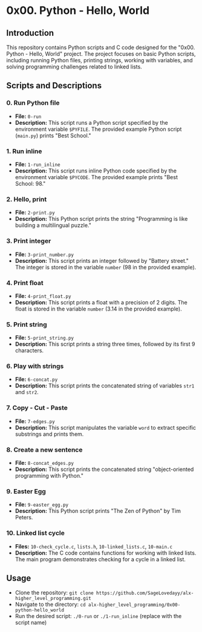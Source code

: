 # 0x00. Python - Hello, World

## Introduction

This repository contains Python scripts and C code designed for the "0x00. Python - Hello, World" project. The project focuses on basic Python scripts, including running Python files, printing strings, working with variables, and solving programming challenges related to linked lists.

## Scripts and Descriptions

### 0. Run Python file
- **File:** `0-run`
- **Description:** This script runs a Python script specified by the environment variable `$PYFILE`. The provided example Python script (`main.py`) prints "Best School."

### 1. Run inline
- **File:** `1-run_inline`
- **Description:** This script runs inline Python code specified by the environment variable `$PYCODE`. The provided example prints "Best School: 98."

### 2. Hello, print
- **File:** `2-print.py`
- **Description:** This Python script prints the string "Programming is like building a multilingual puzzle."

### 3. Print integer
- **File:** `3-print_number.py`
- **Description:** This script prints an integer followed by "Battery street." The integer is stored in the variable `number` (98 in the provided example).

### 4. Print float
- **File:** `4-print_float.py`
- **Description:** This script prints a float with a precision of 2 digits. The float is stored in the variable `number` (3.14 in the provided example).

### 5. Print string
- **File:** `5-print_string.py`
- **Description:** This script prints a string three times, followed by its first 9 characters.

### 6. Play with strings
- **File:** `6-concat.py`
- **Description:** This script prints the concatenated string of variables `str1` and `str2`.

### 7. Copy - Cut - Paste
- **File:** `7-edges.py`
- **Description:** This script manipulates the variable `word` to extract specific substrings and prints them.

### 8. Create a new sentence
- **File:** `8-concat_edges.py`
- **Description:** This script prints the concatenated string "object-oriented programming with Python."

### 9. Easter Egg
- **File:** `9-easter_egg.py`
- **Description:** This Python script prints "The Zen of Python" by Tim Peters.

### 10. Linked list cycle
- **Files:** `10-check_cycle.c`, `lists.h`, `10-linked_lists.c`, `10-main.c`
- **Description:** The C code contains functions for working with linked lists. The main program demonstrates checking for a cycle in a linked list.

## Usage
- Clone the repository: `git clone https://github.com/SageLovedayy/alx-higher_level_programming.git`
- Navigate to the directory: `cd alx-higher_level_programming/0x00-python-hello_world`
- Run the desired script: `./0-run` or `./1-run_inline` (replace with the script name)

